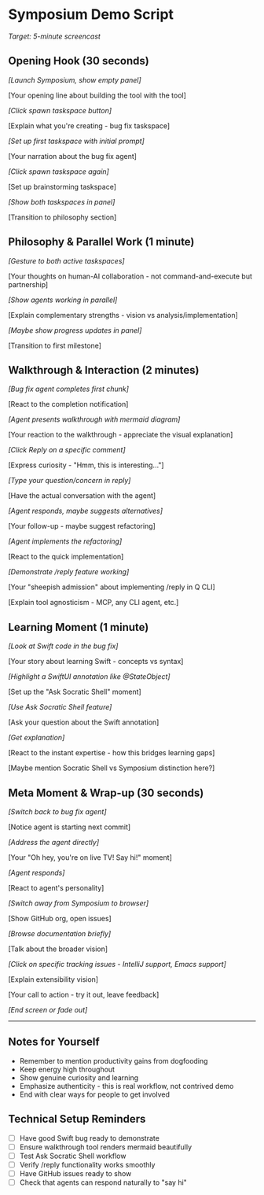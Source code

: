# Symposium Demo Script

*Target: 5-minute screencast*

## Opening Hook (30 seconds)

*[Launch Symposium, show empty panel]*

[Your opening line about building the tool with the tool]

*[Click spawn taskspace button]*

[Explain what you're creating - bug fix taskspace]

*[Set up first taskspace with initial prompt]*

[Your narration about the bug fix agent]

*[Click spawn taskspace again]*

[Set up brainstorming taskspace]

*[Show both taskspaces in panel]*

[Transition to philosophy section]

## Philosophy & Parallel Work (1 minute)

*[Gesture to both active taskspaces]*

[Your thoughts on human-AI collaboration - not command-and-execute but partnership]

*[Show agents working in parallel]*

[Explain complementary strengths - vision vs analysis/implementation]

*[Maybe show progress updates in panel]*

[Transition to first milestone]

## Walkthrough & Interaction (2 minutes)

*[Bug fix agent completes first chunk]*

[React to the completion notification]

*[Agent presents walkthrough with mermaid diagram]*

[Your reaction to the walkthrough - appreciate the visual explanation]

*[Click Reply on a specific comment]*

[Express curiosity - "Hmm, this is interesting..."]

*[Type your question/concern in reply]*

[Have the actual conversation with the agent]

*[Agent responds, maybe suggests alternatives]*

[Your follow-up - maybe suggest refactoring]

*[Agent implements the refactoring]*

[React to the quick implementation]

*[Demonstrate /reply feature working]*

[Your "sheepish admission" about implementing /reply in Q CLI]

[Explain tool agnosticism - MCP, any CLI agent, etc.]

## Learning Moment (1 minute)

*[Look at Swift code in the bug fix]*

[Your story about learning Swift - concepts vs syntax]

*[Highlight a SwiftUI annotation like @StateObject]*

[Set up the "Ask Socratic Shell" moment]

*[Use Ask Socratic Shell feature]*

[Ask your question about the Swift annotation]

*[Get explanation]*

[React to the instant expertise - how this bridges learning gaps]

[Maybe mention Socratic Shell vs Symposium distinction here?]

## Meta Moment & Wrap-up (30 seconds)

*[Switch back to bug fix agent]*

[Notice agent is starting next commit]

*[Address the agent directly]*

[Your "Oh hey, you're on live TV! Say hi!" moment]

*[Agent responds]*

[React to agent's personality]

*[Switch away from Symposium to browser]*

[Show GitHub org, open issues]

*[Browse documentation briefly]*

[Talk about the broader vision]

*[Click on specific tracking issues - IntelliJ support, Emacs support]*

[Explain extensibility vision]

[Your call to action - try it out, leave feedback]

*[End screen or fade out]*

---

## Notes for Yourself

- Remember to mention productivity gains from dogfooding
- Keep energy high throughout
- Show genuine curiosity and learning
- Emphasize authenticity - this is real workflow, not contrived demo
- End with clear ways for people to get involved

## Technical Setup Reminders

- [ ] Have good Swift bug ready to demonstrate
- [ ] Ensure walkthrough tool renders mermaid beautifully  
- [ ] Test Ask Socratic Shell workflow
- [ ] Verify /reply functionality works smoothly
- [ ] Have GitHub issues ready to show
- [ ] Check that agents can respond naturally to "say hi"
